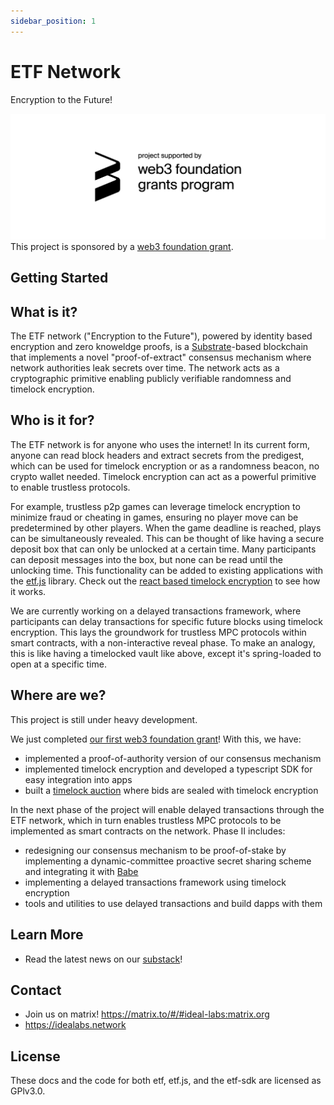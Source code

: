 ```yaml
---
sidebar_position: 1
---
```


# ETF Network

Encryption to the Future!

![w3fblk](https://raw.githubusercontent.com/ideal-lab5/etf/main/resources/web3%20foundation_grants_badge_black.png)
This project is sponsored by a [web3 foundation grant](https://github.com/ideal-lab5/Grants-Program/blob/master/applications/cryptex.md).

## Getting Started


## What is it?

The ETF network ("Encryption to the Future"), powered by identity based encryption and zero knoweldge proofs, is a [Substrate](https://github.com/paritytech/substrate.git)-based blockchain that implements a novel "proof-of-extract" consensus mechanism where network authorities leak secrets over time. The network acts as a cryptographic primitive enabling publicly verifiable randomness and timelock encryption. 

## Who is it for?

The ETF network is for anyone who uses the internet! In its current form, anyone can read block headers and extract secrets from the predigest, which can be used for timelock encryption or as a randomness beacon, no crypto wallet needed. Timelock encryption can act as a powerful primitive to enable trustless protocols. 

For example, trustless p2p games can leverage timelock encryption to minimize fraud or cheating in games, ensuring no player move can be predetermined by other players. When the game deadline is reached, plays can be simultaneously revealed. This can be thought of like having a secure deposit box that can only be unlocked at a certain time. Many participants can deposit messages into the box, but none can be read until the unlocking time. This functionality can be added to existing applications with the [etf.js](https://github.com/ideal-lab5/etf.js) library. Check out the [react based timelock encryption](https://github.com/ideal-lab5/etf.js/tree/main/examples/react-tlock) to see how it works.

We are currently working on a delayed transactions framework, where participants can delay transactions for specific future blocks using timelock encryption. This lays the groundwork for trustless MPC protocols within smart contracts, with a non-interactive reveal phase. To make an analogy, this is like having a timelocked vault like above, except it's spring-loaded to open at a specific time.

## Where are we?

This project is still under heavy development. 

We just completed [our first web3 foundation grant](https://github.com/ideal-lab5/Grants-Program/blob/dkg/applications/cryptex.md)! With this, we have:

- implemented a proof-of-authority version of our consensus mechanism
- implemented timelock encryption and developed a typescript SDK for easy integration into apps
- built a [timelock auction](/docs/Timelock-Auction/getting_started.md) where bids are sealed with timelock encryption

In the next phase of the project will enable delayed transactions through the ETF network, which in turn enables trustless MPC protocols to be implemented as smart contracts on the network. Phase II includes:

- redesigning our consensus mechanism to be proof-of-stake by implementing a dynamic-committee proactive secret sharing scheme and integrating it with [Babe](https://wiki.polkadot.network/docs/learn-consensus)
- implementing a delayed transactions framework using timelock encryption
- tools and utilities to use delayed transactions and build dapps with them

## Learn More

- Read the latest news on our [substack](https://ideallabs.substack.com/)!

## Contact

- Join us on matrix! https://matrix.to/#/#ideal-labs:matrix.org
- https://idealabs.network

## License
These docs and the code for both etf, etf.js, and the etf-sdk are licensed as GPlv3.0.
